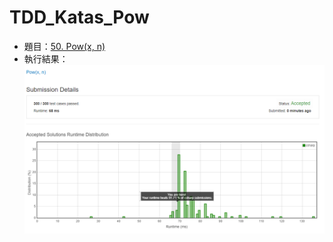 # TDD_Katas_Pow

- 題目：[50. Pow(x, n)](https://leetcode.com/problems/powx-n/description/)  
- 執行結果：![Result](https://github.com/jame2408/TDD_Katas_Pow/blob/master/result.png)  
